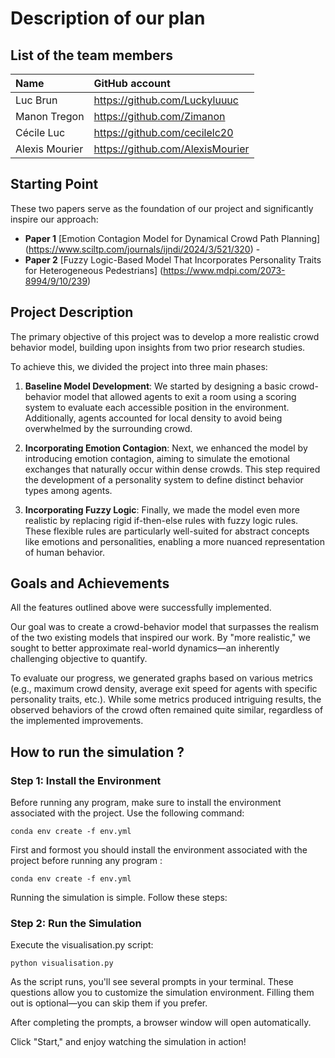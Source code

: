 # Description of our plan

## List of the team members

| Name           | GitHub account                  |
|:---------------|:--------------------------------|
| Luc Brun       | https://github.com/Luckyluuuc   |
| Manon Tregon   | https://github.com/Zimanon      |
| Cécile Luc     | https://github.com/cecilelc20   |
| Alexis Mourier | https://github.com/AlexisMourier|


## Starting Point

These two papers serve as the foundation of our project and significantly inspire our approach:
- **Paper 1** [Emotion Contagion Model for Dynamical Crowd Path Planning] (https://www.sciltp.com/journals/ijndi/2024/3/521/320) - 
- **Paper 2** [Fuzzy Logic-Based Model That Incorporates Personality Traits for Heterogeneous Pedestrians] (https://www.mdpi.com/2073-8994/9/10/239)


## Project Description

The primary objective of this project was to develop a more realistic crowd behavior model, building upon insights from two prior research studies.

To achieve this, we divided the project into three main phases:

1. **Baseline Model Development**: We started by designing a basic crowd-behavior model that allowed agents to exit a room using a scoring system to evaluate each accessible position in the environment. Additionally, agents accounted for local density to avoid being overwhelmed by the surrounding crowd.

2. **Incorporating Emotion Contagion**:
Next, we enhanced the model by introducing emotion contagion, aiming to simulate the emotional exchanges that naturally occur within dense crowds. This step required the development of a personality system to define distinct behavior types among agents.

3. **Incorporating Fuzzy Logic**:
Finally, we made the model even more realistic by replacing rigid if-then-else rules with fuzzy logic rules. These flexible rules are particularly well-suited for abstract concepts like emotions and personalities, enabling a more nuanced representation of human behavior.

## Goals and Achievements

All the features outlined above were successfully implemented.

Our goal was to create a crowd-behavior model that surpasses the realism of the two existing models that inspired our work. By "more realistic," we sought to better approximate real-world dynamics—an inherently challenging objective to quantify.

To evaluate our progress, we generated graphs based on various metrics (e.g., maximum crowd density, average exit speed for agents with specific personality traits, etc.). While some metrics produced intriguing results, the observed behaviors of the crowd often remained quite similar, regardless of the implemented improvements.


## How to run the simulation ?

### Step 1: Install the Environment  

Before running any program, make sure to install the environment associated with the project. Use the following command:  


`conda env create -f env.yml`


First and formost you should install the environment associated with the project before running any program : 

`conda env create -f env.yml`

Running the simulation is simple. Follow these steps:

### Step 2: Run the Simulation
Execute the visualisation.py script:

`python visualisation.py`

As the script runs, you'll see several prompts in your terminal. These questions allow you to customize the simulation environment. Filling them out is optional—you can skip them if you prefer.

After completing the prompts, a browser window will open automatically.

Click "Start," and enjoy watching the simulation in action!